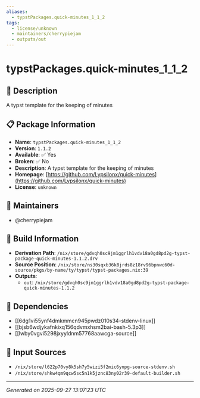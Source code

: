 ```yaml
---
aliases:
  - typstPackages.quick-minutes_1_1_2
tags:
  - license/unknown
  - maintainers/cherrypiejam
  - outputs/out
---
```


# typstPackages.quick-minutes_1_1_2

## 📝 Description

A typst template for the keeping of minutes

## 📋 Package Information

- **Name**: `typstPackages.quick-minutes_1_1_2`
- **Version**: `1.1.2`
- **Available**: ✅ Yes
- **Broken**: ✅ No
- **Description**: A typst template for the keeping of minutes
- **Homepage**: [https://github.com/Lypsilonx/quick-minutes](https://github.com/Lypsilonx/quick-minutes)
- **License**: `unknown`
## 👥 Maintainers

- @cherrypiejam


## 🔧 Build Information

- **Derivation Path**: `/nix/store/gdvqh0sc9jm1ggrlh1vdv18a0gd8pd2g-typst-package-quick-minutes-1.1.2.drv`
- **Source Position**: `/nix/store/ns30sqxb36k8jrds8z18rv96bpnwc60d-source/pkgs/by-name/ty/typst/typst-packages.nix:39`
- **Outputs**:
  - `out`:  `/nix/store/gdvqh0sc9jm1ggrlh1vdv18a0gd8pd2g-typst-package-quick-minutes-1.1.2`

## 🔗 Dependencies

- [[6dg1vi55ynf4dmkmmcn945pwdz010s34-stdenv-linux]]
- [[bjsb6wdjykafnkixq156qdvmxhsm2bai-bash-5.3p3]]
- [[lwby0vgvi5298jxyyldnm57768aawcga-source]]

## 📁 Input Sources

- `/nix/store/l622p70vy8k5sh7y5wizi5f2mic6ynpg-source-stdenv.sh`
- `/nix/store/shkw4qm9qcw5sc5n1k5jznc83ny02r39-default-builder.sh`

---
*Generated on 2025-09-27 13:07:23 UTC*
